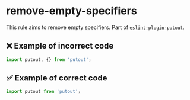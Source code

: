 # remove-empty-specifiers

This rule aims to remove empty specifiers.
Part of [`eslint-plugin-putout`](https://github.com/coderaiser/putout/tree/master/packages/eslint-plugin-putout#rules).

## ❌ Example of incorrect code

```js
import putout, {} from 'putout';
```

## ✅ Example of correct code

```js
import putout from 'putout';
```
